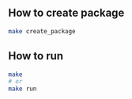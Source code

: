 ## How to create package
```bash
make create_package
```

## How to run
```bash
make
# or
make run
```

